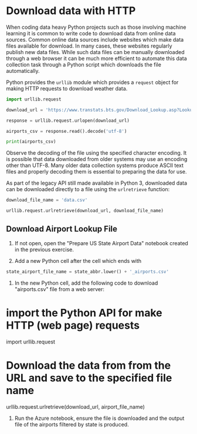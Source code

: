 # Download data with HTTP

When coding data heavy Python projects such as those involving machine learning it is common to write code to download data from online data sources. Common online data sources include websites which make data files available for download. In many cases, these websites regularly publish new data files. While such data files can be manually downloaded through a web browser it can be much more efficient to automate this data collection task through a Python script which downloads the file automatically.

Python provides the `urllib` module which provides a `request` object for making HTTP requests to download weather data.

```python
import urllib.request

download_url = 'https://www.transtats.bts.gov/Download_Lookup.asp?Lookup=L_AIRPORT'

response = urllib.request.urlopen(download_url)

airports_csv = response.read().decode('utf-8')

print(airports_csv)
```

Observe the decoding of the file using the specified character encoding. It is possible that data downloaded from older systems may use an encoding other than UTF-8. Many older data collection systems produce ASCII text files and properly decoding them is essential to preparing the data for use.

As part of the legacy API still made available in Python 3, downloaded data can be downloaded directly to a file using the `urlretrieve` function:

```python
download_file_name = 'data.csv'

urllib.request.urlretrieve(download_url, download_file_name)
```

## Download Airport Lookup File

1. If not open, open the "Prepare US State Airport Data" notebook created in the previous exercise.

1. Add a new Python cell after the cell which ends with

```python
state_airport_file_name = state_abbr.lower() + '_airports.csv'
```

1. In the new Python cell, add the following code to download "airports.csv" file from a web server:

# import the Python API for make HTTP (web page) requests
import urllib.request

# Download the data from from the URL and save to the specified file name
urllib.request.urlretrieve(download_url, airport_file_name)

1. Run the Azure notebook, ensure the file is downloaded and the output file of the airports filtered by state is produced.